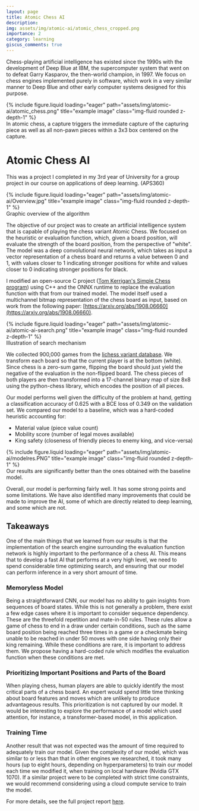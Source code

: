 ```yaml
---
layout: page
title: Atomic Chess AI
description: 
img: assets/img/atomic-ai/atomic_chess_cropped.png
importance: 2
category: learning
giscus_comments: true
---
```


Chess-playing artificial intelligence has existed since the 1990s with the development of Deep Blue at IBM, the supercomputer system that went on to defeat Garry Kasparov, the then-world champion, in 1997. We focus on chess engines implemented purely in software, which work in a very similar manner to Deep Blue and other early computer systems designed for this purpose.

<div class="row">
    <div class="col-sm mt-3 mt-md-0">
        {% include figure.liquid loading="eager" path="assets/img/atomic-ai/atomic_chess.png" title="example image" class="img-fluid rounded z-depth-1" %}
    </div>
</div>
<div class="caption">
    In atomic chess, a capture triggers the immediate capture of the capturing piece as well as all non-pawn pieces within a 3x3 box centered on the capture.
</div>

# Atomic Chess AI

This was a project I completed in my 3rd year of University for a group project in our course on applications of deep learning. (APS360)


<div class="row">
    <div class="col-sm mt-3 mt-md-0">
        {% include figure.liquid loading="eager" path="assets/img/atomic-ai/Overview.jpg" title="example image" class="img-fluid rounded z-depth-1" %}
    </div>
</div>
<div class="caption">Graphic overview of the algorithm</div>


The objective of our project was to create an artificial intelligence system that is capable of playing the chess variant Atomic Chess. We focused on the heuristic or evaluation function, which, given a board position, will evaluate the strength of the board position, from the perspective of "white". The model was a deep convolutional neural network, which takes as input a vector representation of a chess board and returns a value between 0 and 1, with values closer to 1 indicating stronger positions for white and values closer to 0 indicating stronger positions for black.

I modified an open-source C project ([Tom Kerrigan's Simple Chess program](http://www.tckerrigan.com/Chess/TSCP/)) using C++ and the ONNX runtime to replace the evaluation function with that from our trained model. The model itself used a multichannel bitmap representation of the chess board as input, based on work from the following paper: [https://arxiv.org/abs/1908.06660](https://arxiv.org/abs/1908.06660).

<div class="row">
    <div class="col-sm mt-3 mt-md-0">
        {% include figure.liquid loading="eager" path="assets/img/atomic-ai/atomic-ai-search.png" title="example image" class="img-fluid rounded z-depth-1" %}
    </div>
</div>
<div class="caption">Illustration of search mechanism</div>

We collected 900,000 games from the [lichess variant database](https://database.lichess.org/#variant_games). We transform each board so that the current player is at the bottom (white). Since chess is a zero-sum game, flipping the board should just yield the negative of the evaluation in the non-flipped board. The chess pieces of both players are then transformed into a 17-channel binary map of size 8x8 using the python-chess library, which encodes the position of all pieces.

Our model performs well given the difficulty of the problem at hand, getting a classification accuracy of 0.625 with a BCE loss of 0.349 on the validation set. We compared our model to a baseline, which was a hard-coded heuristic accounting for:

- Material value (piece value count)
- Mobility score (number of legal moves available)
- King safety (closeness of friendly pieces to enemy king, and vice-versa)

<div class="row">
    <div class="col-sm mt-3 mt-md-0">
        {% include figure.liquid loading="eager" path="assets/img/atomic-ai/modelres.PNG" title="example image" class="img-fluid rounded z-depth-1" %}
    </div>
</div>
<div class="caption">Our results are significantly better than the ones obtained with the baseline model.</div>

Overall, our model is performing fairly well. It has some strong points and some limitations. We have also identified many improvements that could be made to improve the AI, some of which are directly related to deep learning, and some which are not.

## Takeaways

One of the main things that we learned from our results is that the implementation of the search engine surrounding the evaluation function network is highly important to the performance of a chess AI. This means that to develop a fast AI that performs at a very high level, we need to spend considerable time optimizing search, and ensuring that our model can perform inference in a very short amount of time.

### Memoryless Model

Being a straightforward CNN, our model has no ability to gain insights from sequences of board states. While this is not generally a problem, there exist a few edge cases where it is important to consider sequence dependency. These are the threefold repetition and mate-in-50 rules. These rules allow a game of chess to end in a draw under certain conditions, such as the same board position being reached three times in a game or a checkmate being unable to be reached in under 50 moves with one side having only their king remaining. While these conditions are rare, it is important to address them. We propose having a hard-coded rule which modifies the evaluation function when these conditions are met.

### Prioritizing Important Positions and Parts of the Board

When playing chess, human players are able to quickly identify the most critical parts of a chess board. An expert would spend little time thinking about board features and moves which are unlikely to produce advantageous results. This prioritization is not captured by our model. It would be interesting to explore the performance of a model which used attention, for instance, a transformer-based model, in this application.

### Training Time

Another result that was not expected was the amount of time required to adequately train our model. Given the complexity of our model, which was similar to or less than that in other engines we researched, it took many hours (up to eight hours, depending on hyperparameters) to train our model each time we modified it, when training on local hardware (Nvidia GTX 1070). If a similar project were to be completed with strict time constraints, we would recommend considering using a cloud compute service to train the model.

For more details, see the full project report [here](assets/pdf/APS360_Final_Report.pdf).
